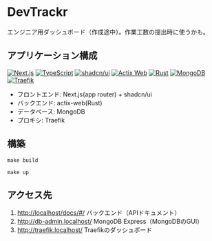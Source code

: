 # DevTrackr

エンジニア用ダッシュボード（作成途中）。作業工数の提出時に使うかも。

## アプリケーション構成

[![Next.js](https://img.shields.io/badge/Next.js-000000?style=for-the-badge&logo=next.js&logoColor=white)](https://nextjs.org/)
[![TypeScript](https://img.shields.io/badge/TypeScript-3178C6?style=for-the-badge&logo=typescript&logoColor=white)](https://www.typescriptlang.org/)
[![shadcn/ui](https://img.shields.io/badge/shadcn%2Fui-000000?style=for-the-badge&logo=shadcnui&logoColor=white)](https://ui.shadcn.com/)
[![Actix Web](https://img.shields.io/badge/Actix_Web-000000?style=for-the-badge&logo=rust&logoColor=white)](https://actix.rs/)
[![Rust](https://img.shields.io/badge/Rust-BD081C?style=for-the-badge&logo=rust&logoColor=white)](https://www.rust-lang.org/)
[![MongoDB](https://img.shields.io/badge/MongoDB-47A248?style=for-the-badge&logo=mongodb&logoColor=white)](https://www.mongodb.com/)
[![Traefik](https://img.shields.io/badge/Traefik-24A1C1?style=for-the-badge&logo=traefik&logoColor=white)](https://traefik.io/)

- フロントエンド: Next.js(app router) + shadcn/ui
- バックエンド: actix-web(Rust)
- データベース: MongoDB
- プロキシ: Traefik

## 構築

`make build`

`make up`

## アクセス先

1. <http://localhost/docs/#/>
   バックエンド（APIドキュメント）
2. <http://db-admin.localhost/>
   MongoDB Express（MongoDBのGUI）
3. <http://traefik.localhost/>
   Traefikのダッシュボード
